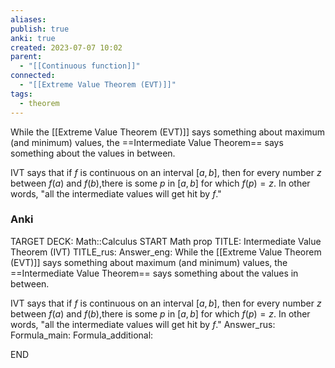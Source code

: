 ```yaml
---
aliases: 
publish: true
anki: true
created: 2023-07-07 10:02
parent:
  - "[[Continuous function]]"
connected:
  - "[[Extreme Value Theorem (EVT)]]"
tags:
  - theorem
---
```

While the [[Extreme Value Theorem (EVT)]]  says something about maximum (and minimum) values, the ==Intermediate Value Theorem== says something about the values in between.
 
IVT says that if $f$ is continuous on an interval $[a,b]$, then for every number $z$ between $f(a)$ and $f(b)$,there is some $p$ in $[a,b]$ for which $f(p)=z.$ In other words, "all the intermediate values will get hit by $f$."

### Anki
TARGET DECK: Math::Calculus 
START
Math prop
TITLE: Intermediate Value Theorem (IVT)
TITLE_rus: 
Answer_eng: While the [[Extreme Value Theorem (EVT)]]  says something about maximum (and minimum) values, the ==Intermediate Value Theorem== says something about the values in between.
 
IVT says that if $f$ is continuous on an interval $[a,b]$, then for every number $z$ between $f(a)$ and $f(b)$,there is some $p$ in $[a,b]$ for which $f(p)=z.$ In other words, "all the intermediate values will get hit by $f$."
Answer_rus: 
Formula_main: 
Formula_additional:
<!--ID: 1697919356872-->
END

